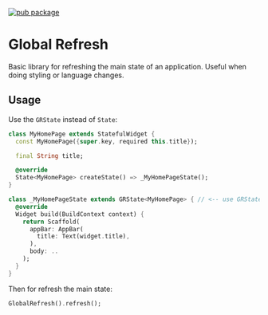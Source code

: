 [![pub package](https://img.shields.io/pub/v/global_refresh.svg)](https://pub.dev/packages/global_refresh)

# Global Refresh

Basic library for refreshing the main state of an application. Useful when doing styling or language changes.

## Usage

Use the `GRState` instead of `State`:

```dart
class MyHomePage extends StatefulWidget {
  const MyHomePage({super.key, required this.title});

  final String title;

  @override
  State<MyHomePage> createState() => _MyHomePageState();
}

class _MyHomePageState extends GRState<MyHomePage> { // <-- use GRState
  @override
  Widget build(BuildContext context) {
    return Scaffold(
      appBar: AppBar(
        title: Text(widget.title),
      ),
      body: ..
    );
  }
}
```

Then for refresh the main state:

```dart
GlobalRefresh().refresh();
```